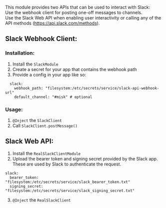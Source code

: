This module provides two APIs that can be used to interact with Slack:  
Use the webhook client for posting one-off messages to channels.  
Use the Slack Web API when enabling user interactivity or calling any of the API
methods (https://api.slack.com/methods).

## Slack Webhook Client:

### Installation:

1. Install the `SlackModule`
2. Create a secret for your app that contains the webhook path
3. Provide a config in your app like so:

```
  slack:
    webhook_path: "filesystem:/etc/secrets/service/slack-api-webhook-url"
    default_channel: "#misk" # optional
```

### Usage:

1. `@Inject` the `SlackClient`
2. Call `SlackClient.postMessage()`


## Slack Web API:

1. Install the `RealSlackClientModule`
2. Upload the bearer token and signing secret provided by the Slack app.
   These are used by Slack to authenticate the request.

```
slack:
  bearer_token: "filesystem:/etc/secrets/service/slack_bearer_token.txt"
  signing_secret: "filesystem:/etc/secrets/service/slack_signing_secret.txt"
```

3. `@Inject` the `RealSlackClient`

